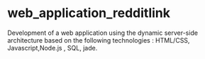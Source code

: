 # web_application_redditlink
Development of a web application using the dynamic server-side architecture based on the following technologies : HTML/CSS, Javascript,Node.js , SQL, jade.

